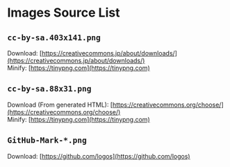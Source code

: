 # Images Source List

## `cc-by-sa.403x141.png`

Download: [https://creativecommons.jp/about/downloads/](https://creativecommons.jp/about/downloads/)  
Minify: [https://tinypng.com](https://tinypng.com)

## `cc-by-sa.88x31.png`

Download (From generated HTML): [https://creativecommons.org/choose/](https://creativecommons.org/choose/)  
Minify: [https://tinypng.com](https://tinypng.com)

## `GitHub-Mark-*.png`

Download: [https://github.com/logos](https://github.com/logos)
